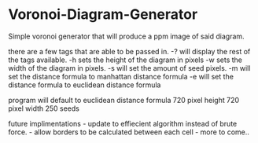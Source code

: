 # Voronoi-Diagram-Generator
Simple voronoi generator that will produce a ppm image of said diagram.

there are a few tags that are able to be passed in.
    -? will display the rest of the tags available.
    -h sets the height of the diagram in pixels
    -w sets the width of the diagram in pixels.
    -s will set the amount of seed pixels.
    -m will set the distance formula to manhattan distance formula
    -e will set the distance formula to euclidean distance formula

program will default to 
    euclidean distance formula
    720 pixel height
    720 pixel width
    250 seeds


future implimentations
    - update to effiecient algorithm instead of brute force.
    - allow borders to be calculated between each cell
    - more to come..